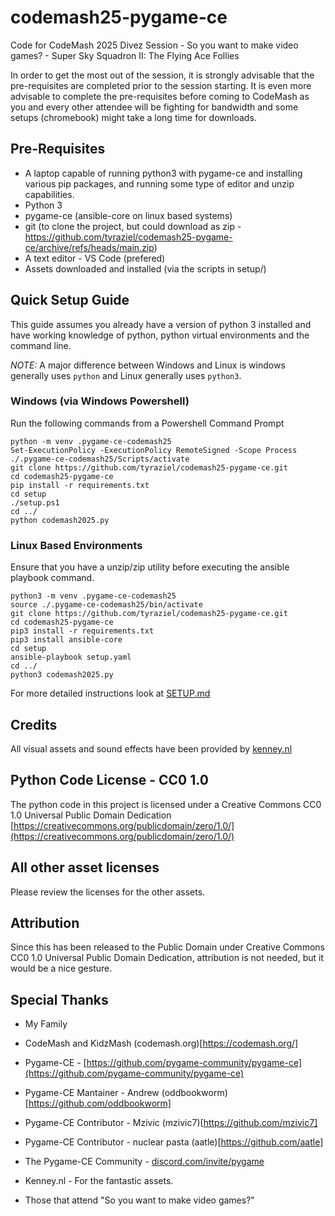 # codemash25-pygame-ce
Code for CodeMash 2025 Divez Session - So you want to make video games? - Super Sky Squadron II: The Flying Ace Follies

In order to get the most out of the session, it is strongly advisable that the pre-requisites are completed prior to the session starting.  It is even more advisable to complete the pre-requisites before coming to CodeMash as you and every other attendee will be fighting for bandwidth and some setups (chromebook) might take a long time for downloads.

## Pre-Requisites

- A laptop capable of running python3 with pygame-ce and installing various pip packages, and running some type of editor and unzip capabilities.
- Python 3
- pygame-ce (ansible-core on linux based systems)
- git (to clone the project, but could download as zip - https://github.com/tyraziel/codemash25-pygame-ce/archive/refs/heads/main.zip)
- A text editor - VS Code (prefered)
- Assets downloaded and installed (via the scripts in setup/)

## Quick Setup Guide

This guide assumes you already have a version of python 3 installed and have working knowledge of python, python virtual environments and the command line.

*NOTE:*  A major difference between Windows and Linux is windows generally uses `python` and Linux generally uses `python3`.

### Windows (via Windows Powershell)

Run the following commands from a Powershell Command Prompt

```shell
python -m venv .pygame-ce-codemash25
Set-ExecutionPolicy -ExecutionPolicy RemoteSigned -Scope Process
./.pygame-ce-codemash25/Scripts/activate
git clone https://github.com/tyraziel/codemash25-pygame-ce.git
cd codemash25-pygame-ce
pip install -r requirements.txt
cd setup
./setup.ps1
cd ../
python codemash2025.py
```

### Linux Based Environments

Ensure that you have a unzip/zip utility before executing the ansible playbook command.

```shell
python3 -m venv .pygame-ce-codemash25
source ./.pygame-ce-codemash25/bin/activate
git clone https://github.com/tyraziel/codemash25-pygame-ce.git
cd codemash25-pygame-ce
pip3 install -r requirements.txt
pip3 install ansible-core
cd setup
ansible-playbook setup.yaml
cd ../
python3 codemash2025.py
```

For more detailed instructions look at [SETUP.md](SETUP.md)

## Credits

All visual assets and sound effects have been provided by [kenney.nl](https://www.kenney.nl)

## Python Code License - CC0 1.0

The python code in this project is licensed under a Creative Commons CC0 1.0 Universal Public Domain Dedication [https://creativecommons.org/publicdomain/zero/1.0/](https://creativecommons.org/publicdomain/zero/1.0/)

## All other asset licenses

Please review the licenses for the other assets.

## Attribution

Since this has been released to the Public Domain under Creative Commons CC0 1.0 Universal Public Domain Dedication, attribution is not needed, but it would be a nice gesture.

## Special Thanks

- My Family

- CodeMash and KidzMash (codemash.org)[https://codemash.org/]

- Pygame-CE - [https://github.com/pygame-community/pygame-ce](https://github.com/pygame-community/pygame-ce)
- Pygame-CE Mantainer - Andrew (oddbookworm)[https://github.com/oddbookworm]
- Pygame-CE Contributor - Mzivic (mzivic7)[https://github.com/mzivic7]
- Pygame-CE Contributor - nuclear pasta (aatle)[https://github.com/aatle]
- The Pygame-CE Community - [discord.com/invite/pygame](discord.com/invite/pygame)

- Kenney.nl - For the fantastic assets.

- Those that attend "So you want to make video games?"